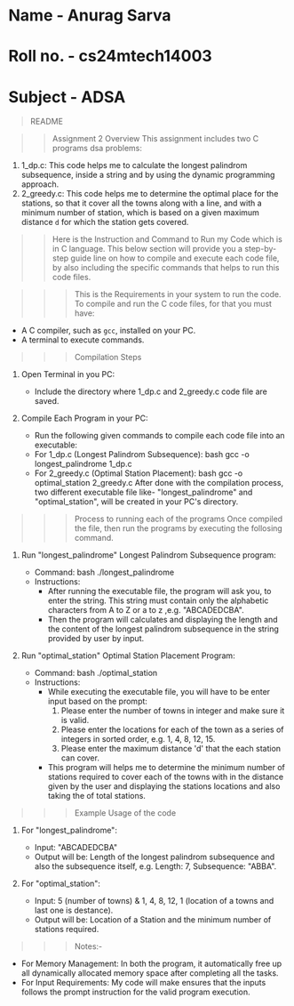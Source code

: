 # Name - Anurag Sarva
# Roll no. - cs24mtech14003
# Subject - ADSA

> README

>> Assignment 2 Overview
This assignment includes two C programs dsa problems:
1. 1_dp.c: This code helps me to  calculate the longest palindrom subsequence, inside a string and by using the dynamic programming approach.
2. 2_greedy.c: This code helps me to determine the optimal place for the stations, so that it cover all the towns along with a line, and with a minimum number of station, which is based on a given maximum distance `d` for which the station gets covered.

>> Here is the Instruction and Command to Run my Code which is in C language.
This below section will provide you a step-by-step guide line on how to compile and execute each code file, by also including the specific commands that helps to run this code files.

>>> This is the Requirements in your system to run the code.
To compile and run the C code files, for that you must have:
- A C compiler, such as `gcc`, installed on your PC.
- A terminal to execute commands.

>>> Compilation Steps
1. Open Terminal in you PC:
   - Include the directory where 1_dp.c and 2_greedy.c code file are saved.

2. Compile Each Program in your PC:
   - Run the following given commands to compile each code file into an executable:
   - For 1_dp.c (Longest Palindrom Subsequence): bash gcc -o longest_palindrome 1_dp.c
   - For 2_greedy.c (Optimal Station Placement): bash gcc -o optimal_station 2_greedy.c
   After done with the compilation process, two different executable file like- "longest_palindrome" and "optimal_station", will be created in your PC's directory.

>>> Process to running each of the programs
Once compiled the file, then run the programs by executing the follosing command.
1. Run "longest_palindrome" Longest Palindrom Subsequence program:
   - Command: bash ./longest_palindrome
   - Instructions:
     - After running the executable file, the program will ask you, to enter the string. This string must contain only the alphabetic characters from A to Z or a to z ,e.g. "ABCADEDCBA".
     - Then the program will calculates and displaying the length and the content of the longest palindrom subsequence in the string provided by user by input.

2. Run "optimal_station" Optimal Station Placement Program:
   - Command: bash ./optimal_station
   - Instructions:
     - While executing the executable file, you will have to be enter input based on the prompt:
       1. Please enter the number of towns in integer and make sure it is valid.
       2. Please enter the locations for each of the town as a series of integers in sorted order, e.g. 1, 4, 8, 12, 15.
       3. Please enter the maximum distance 'd' that the each station can cover.
     - This program will helps me to determine the minimum number of stations required to cover each of the towns with in the distance given by the user and displaying the stations locations and also taking the of total stations.

>>> Example Usage of the code
1. For "longest_palindrome":
   - Input: "ABCADEDCBA"
   - Output will be: Length of the longest palindrom subsequence and also the subsequence itself, e.g. Length: 7, Subsequence: "ABBA".

2. For "optimal_station":
   - Input: 5 (number of towns) & 1, 4, 8, 12, 1 (location of a towns and last one is destance).
   - Output will be: Location of a Station and the minimum number of stations required.

>>> Notes:-
- For Memory Management: In both the program, it automatically free up all dynamically allocated memory space after completing all the tasks.
- For Input Requirements: My code will make ensures that the inputs follows the prompt instruction for the valid program execution.
